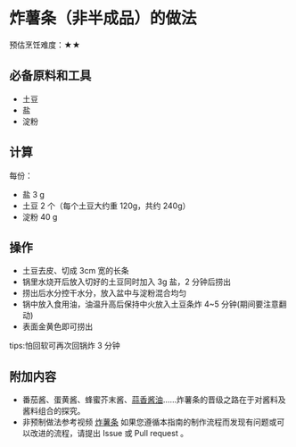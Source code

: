 # 炸薯条（非半成品）的做法

预估烹饪难度：★★

## 必备原料和工具

- 土豆
- 盐
- 淀粉

## 计算

每份：

- 盐 3 g
- 土豆 2 个（每个土豆大约重 120g，共约 240g）
- 淀粉 40 g

## 操作

- 土豆去皮、切成 3cm 宽的长条
- 锅里水烧开后放入切好的土豆同时加入 3g 盐，2 分钟后捞出
- 捞出后水分控干水分，放入盆中与淀粉混合均匀
- 锅中放入食用油，油温升高后保持中火放入土豆条炸 4~5 分钟(期间要注意翻动)
- 表面金黄色即可捞出

tips:怕回软可再次回锅炸 3 分钟

## 附加内容

- 番茄酱、蛋黄酱、蜂蜜芥末酱、[蒜香酱油](../condiment/蒜香酱油.md)……炸薯条的晋级之路在于对酱料及酱料组合的探究。
- 非预制做法参考视频 [炸薯条](https://v.douyin.com/IOramVN3H70/)
如果您遵循本指南的制作流程而发现有问题或可以改进的流程，请提出 Issue 或 Pull request 。
